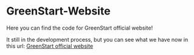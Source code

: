 # GreenStart-Website
Here you can find the code for GreenStart official website! 

It still in the development process, but you can see what we have now in this url: [GreenStart official website](https://greenstart.000webhostapp.com/)
